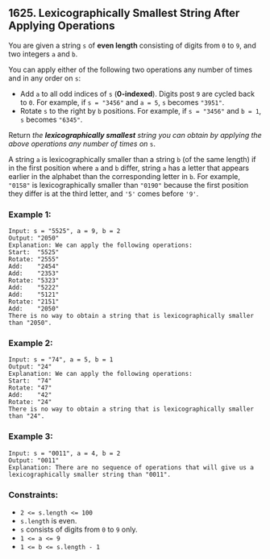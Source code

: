 ## 1625. Lexicographically Smallest String After Applying Operations

You are given a string ```s``` of **even length** consisting of digits from ```0``` to ```9```, and two integers ```a``` and ```b```.

You can apply either of the following two operations any number of times and in any order on ```s```:

* Add ```a``` to all odd indices of ```s``` (**0-indexed**). Digits post ```9``` are cycled back to ```0```. For example, if ```s = "3456"``` and ```a = 5```, ```s``` becomes ```"3951"```.
* Rotate ```s``` to the right by ```b``` positions. For example, if ```s = "3456"``` and ```b = 1```, ```s``` becomes ```"6345"```.

Return *the **lexicographically smallest** string you can obtain by applying the above operations any number of times on* ```s```.

A string ```a``` is lexicographically smaller than a string ```b``` (of the same length) if in the first position where ```a``` and ```b``` differ, string ```a``` has a letter that appears earlier in the alphabet than the corresponding letter in ```b```. For example, ```"0158"``` is lexicographically smaller than ```"0190"``` because the first position they differ is at the third letter, and ```'5'``` comes before ```'9'```.

### Example 1:
```
Input: s = "5525", a = 9, b = 2
Output: "2050"
Explanation: We can apply the following operations:
Start:  "5525"
Rotate: "2555"
Add:    "2454"
Add:    "2353"
Rotate: "5323"
Add:    "5222"
Add:    "5121"
Rotate: "2151"
Add:    "2050"​​​​​
There is no way to obtain a string that is lexicographically smaller than "2050".
```
### Example 2:
```
Input: s = "74", a = 5, b = 1
Output: "24"
Explanation: We can apply the following operations:
Start:  "74"
Rotate: "47"
​​​​​​​Add:    "42"
​​​​​​​Rotate: "24"​​​​​​​​​​​​
There is no way to obtain a string that is lexicographically smaller than "24".
```
### Example 3:
```
Input: s = "0011", a = 4, b = 2
Output: "0011"
Explanation: There are no sequence of operations that will give us a lexicographically smaller string than "0011".
```

### Constraints:

* ```2 <= s.length <= 100```
* ```s.length``` is even.
* ```s``` consists of digits from ```0``` to ```9``` only.
* ```1 <= a <= 9```
* ```1 <= b <= s.length - 1```